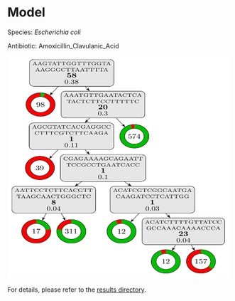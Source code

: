 
# Model

Species: *Escherichia coli*

Antibiotic: Amoxicillin_Clavulanic_Acid

<img src="./model.png" width=500 height=500 />

For details, please refer to the [results directory](../../../../../results/cart_b/escherichia%20coli/amoxicillin_clavulanic_acid/repeat_7/).

